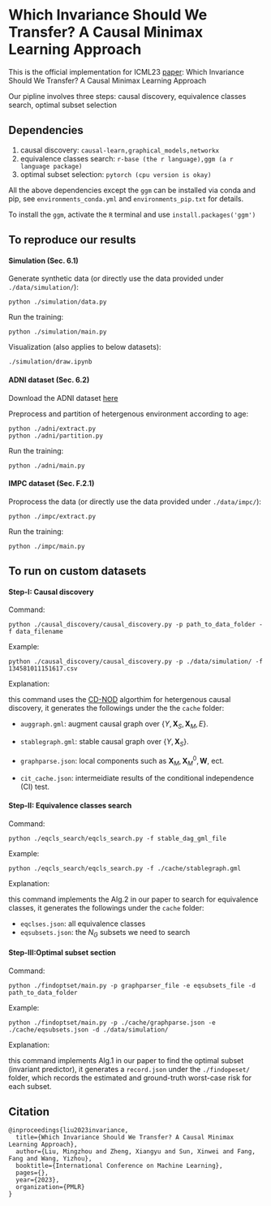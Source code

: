 # Which Invariance Should We Transfer? A Causal Minimax Learning Approach

This is the official implementation for ICML23 [paper](https://arxiv.org/abs/2107.01876): Which Invariance Should We Transfer? A Causal Minimax Learning Approach

Our pipline involves three steps: causal discovery, equivalence classes search, optimal subset selection



## Dependencies

1. causal discovery: ```causal-learn,graphical_models,networkx```
2. equivalence classes search: ```r-base (the r language),ggm (a r language package)```
3. optimal subset selection: ```pytorch (cpu version is okay)```

All the above dependencies except the ```ggm``` can be installed via conda and pip, see ```environments_conda.yml``` and ```environments_pip.txt``` for details.

To install the ```ggm```, activate the ```R``` terminal and use ```install.packages('ggm')```



## To reproduce our results

#### Simulation (Sec. 6.1)

Generate synthetic data (or directly use the data provided under ```./data/simulation/```):

```
python ./simulation/data.py
```

Run the training:

```
python ./simulation/main.py
```

Visualization (also applies to below datasets):

```
./simulation/draw.ipynb
```

#### ADNI dataset (Sec. 6.2)

Download the ADNI dataset [here](https://n.neurology.org/content/74/3/201)

Preprocess and partition of hetergenous environment according to age:

```
python ./adni/extract.py
python ./adni/partition.py
```

Run the training:

```
python ./adni/main.py
```

#### IMPC dataset (Sec. F.2.1)

Proprocess the data (or directly use the data provided under ```./data/impc/```):

```
python ./impc/extract.py
```

Run the training:

```
python ./impc/main.py
```



## To run on custom datasets

#### Step-I: Causal discovery

Command:

```
python ./causal_discovery/causal_discovery.py -p path_to_data_folder -f data_filename 
```

Example:

```
python ./causal_discovery/causal_discovery.py -p ./data/simulation/ -f 134581011151617.csv
```

Explanation:

this command uses the [CD-NOD](https://causal-learn.readthedocs.io/en/latest/search_methods_index/Constraint-based%20causal%20discovery%20methods/CDNOD.html) algorthim for hetergenous causal discovery, it generates the followings under the the ```cache``` folder:

- ```auggraph.gml```: augment causal graph over $\{Y,\mathbf{X}_S,\mathbf{X}_M,E\}$.
- ```stablegraph.gml```: stable causal graph over $\{Y,\mathbf{X}_S\}$.

- ```graphparse.json```: local components such as $\mathbf{X}_M,\mathbf{X}_M^0,\mathbf{W}$, ect.

- ```cit_cache.json```: intermeidiate results of the conditional independence (CI) test.

#### Step-II: Equivalence classes search

Command:

```
python ./eqcls_search/eqcls_search.py -f stable_dag_gml_file
```

Example:

```
python ./eqcls_search/eqcls_search.py -f ./cache/stablegraph.gml
```

Explanation:

this command implements the Alg.2  in our paper to search for equivalence classes, it generates the followings under the ```cache``` folder:

- ```eqclses.json```: all equivalence classes
- ```eqsubsets.json```: the $N_G$ subsets we need to search

#### Step-III:Optimal subset section

Command:

```
python ./findoptset/main.py -p graphparser_file -e eqsubsets_file -d path_to_data_folder
```

Example:

```
python ./findoptset/main.py -p ./cache/graphparse.json -e ./cache/eqsubsets.json -d ./data/simulation/
```

Explanation:

this command implements Alg.1 in our paper to find the optimal subset (invariant predictor), it generates a ```record.json``` under the ```./findopeset/``` folder, which records the estimated and ground-truth worst-case risk for each subset.



## Citation

```
@inproceedings{liu2023invariance,
  title={Which Invariance Should We Transfer? A Causal Minimax Learning Approach},
  author={Liu, Mingzhou and Zheng, Xiangyu and Sun, Xinwei and Fang, Fang and Wang, Yizhou},
  booktitle={International Conference on Machine Learning},
  pages={},
  year={2023},
  organization={PMLR}
}
```

